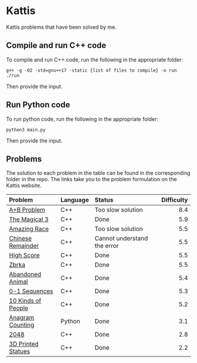 # Kattis

Kattis problems that have been solved by me.

## Compile and run C++ code

To compile and run C++ code, run the following in the appropriate folder:

```
g++ -g -O2 -std=gnu++17 -static {list of files to compile} -o run
./run
```
Then provide the input.

## Run Python code

To run python code, run the following in the appropriate folder:

```
python3 main.py
```
Then provide the input.

## Problems

The solution to each problem in the table can be found in the corresponding folder in the repo. The links take you to the problem formulation on the Kattis website.

| Problem | Language | Status | Difficulty |
|:---|:---|:---|---:|
|[A+B Problem](https://open.kattis.com/problems/aplusb)| C++ | Too slow solution | 8.4 |
|[The Magical 3](https://open.kattis.com/problems/magical3)| C++ | Done | 5.9 |
|[Amazing Race](https://open.kattis.com/problems/race)| C++ | Too slow solution | 5.5 |
|[Chinese Remainder](https://open.kattis.com/problems/chineseremainder)| C++ | Cannot understand the error | 5.5 |
|[High Score](https://open.kattis.com/problems/highscore)| C++ | Done | 5.5 |
|[Zbrka](https://open.kattis.com/problems/zbrka)| C++ | Done | 5.5 |
|[Abandoned Animal](https://open.kattis.com/problems/abandonedanimal)| C++ | Done | 5.4 |
|[0-1 Sequences](https://open.kattis.com/problems/sequences)| C++ | Done | 5.3 |
|[10 Kinds of People](https://kth.kattis.com/problems/10kindsofpeople)| C++ | Done | 5.2 |
|[Anagram Counting](https://open.kattis.com/problems/anagramcounting)| Python | Done | 3.1 |
|[2048](https://open.kattis.com/problems/2048)| C++ | Done | 2.8 |
|[3D Printed Statues](https://open.kattis.com/problems/3dprinter)| C++ | Done | 2.2 |